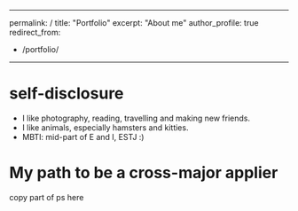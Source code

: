 <!-- ---
title: "Portfolio item number 1"
excerpt: "Short description of portfolio item number 1<br/><img src='/images/500x300.png'>"
collection: portfolio
---

This is an item in your portfolio. It can be have images or nice text. If you name the file .md, it will be parsed as markdown. If you name the file .html, it will be parsed as HTML.  -->
---
permalink: /
title: "Portfolio"
excerpt: "About me"
author_profile: true
redirect_from: 
  - /portfolio/
---

self-disclosure
======
* I like photography, reading, travelling and making new friends.
* I like animals, especially hamsters and kitties.
* MBTI: mid-part of E and I, ESTJ :)


My path to be a cross-major applier
======
copy part of ps here